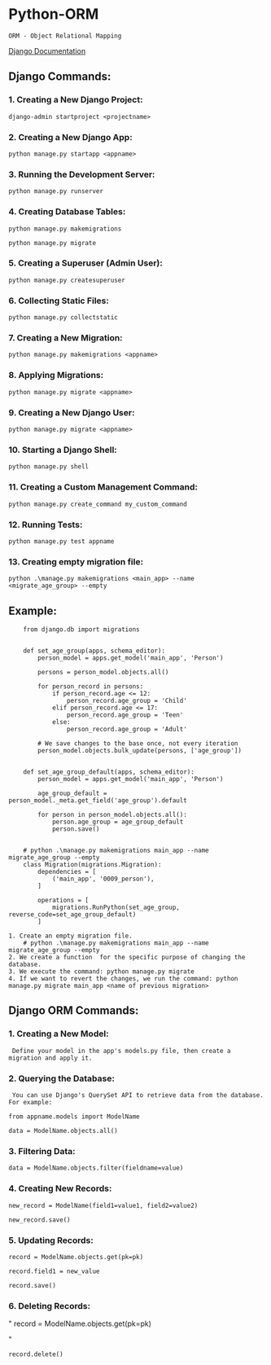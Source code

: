 # Python-ORM

```
ORM - Object Relational Mapping
```

[Django Documentation](https://docs.djangoproject.com/en/4.2/)


## Django Commands:


### 1. Creating a New Django Project:
``
    django-admin startproject <projectname>
``


### 2. Creating a New Django App:

``
    python manage.py startapp <appname>
``
### 3. Running the Development Server:

``
    python manage.py runserver
``

### 4. Creating Database Tables:

``
    python manage.py makemigrations
``

``
    python manage.py migrate
``
### 5. Creating a Superuser (Admin User):

``
    python manage.py createsuperuser
``
### 6. Collecting Static Files:

``
    python manage.py collectstatic
``

### 7. Creating a New Migration:

``
   python manage.py makemigrations <appname>
``

### 8. Applying Migrations:

``
   python manage.py migrate <appname>
``


### 9. Creating a New Django User:

``
   python manage.py migrate <appname>
``

### 10. Starting a Django Shell:

``
  python manage.py shell
``

### 11. Creating a Custom Management Command:

``
  python manage.py create_command my_custom_command
``
### 12. Running Tests:

``
 python manage.py test appname
``

### 13. Creating empty migration file:

``
python .\manage.py makemigrations <main_app> --name  <migrate_age_group> --empty
``

 
## Example:


        from django.db import migrations


        def set_age_group(apps, schema_editor):
            person_model = apps.get_model('main_app', 'Person')

            persons = person_model.objects.all()

            for person_record in persons:
                if person_record.age <= 12:
                    person_record.age_group = 'Child'
                elif person_record.age <= 17:
                    person_record.age_group = 'Teen'
                else:
                    person_record.age_group = 'Adult'

            # We save changes to the base once, not every iteration
            person_model.objects.bulk_update(persons, ['age_group'])


        def set_age_group_default(apps, schema_editor):
            person_model = apps.get_model('main_app', 'Person')

            age_group_default = person_model._meta.get_field('age_group').default

            for person in person_model.objects.all():
                person.age_group = age_group_default
                person.save()


        # python .\manage.py makemigrations main_app --name  migrate_age_group --empty
        class Migration(migrations.Migration):
            dependencies = [
                ('main_app', '0009_person'),
            ]

            operations = [
                migrations.RunPython(set_age_group, reverse_code=set_age_group_default)
            ]

    1. Create an empty migration file.
        # python .\manage.py makemigrations main_app --name  migrate_age_group --empty
    2. We create a function  for the specific purpose of changing the database.
    3. We execute the command: python manage.py migrate
    4. If we want to revert the changes, we run the command: python manage.py migrate main_app <name of previous migration>

    


## Django ORM Commands:

### 1. Creating a New Model: 
     Define your model in the app's models.py file, then create a migration and apply it.

### 2. Querying the Database: 
     You can use Django's QuerySet API to retrieve data from the database. For example:

``
    from appname.models import ModelName  
``

``
    data = ModelName.objects.all()
``

### 3. Filtering Data:

``
 data = ModelName.objects.filter(fieldname=value)
``

### 4. Creating New Records:

``
 new_record = ModelName(field1=value1, field2=value2)
``

``
 new_record.save()
``

### 5. Updating Records:

``
    record = ModelName.objects.get(pk=pk)
``

``
    record.field1 = new_value
``

``
    record.save()
``

### 6. Deleting Records:

"
    record = ModelName.objects.get(pk=pk)

"


``
    record.delete()
``